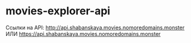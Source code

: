 # movies-explorer-api
Ссылки на API:
http://api.shabanskaya.movies.nomoredomains.monster  
ИЛИ
https://api.shabanskaya.movies.nomoredomains.monster